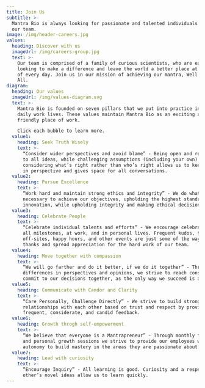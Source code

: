 ```yaml
---
title: Join Us
subtitle: >-
  Mantra Bio is always looking for passionate and talented individuals to join
  our team.
image: /img/header-careers.jpg
values:
  heading: Discover with us
  imageUrl: /img/careers-group.jpg
  text: >-
    Our team is comprised of a family of curious scientists, who are each
    looking to make a difference and leave the world a better place at the end
    of every day. Join us in our mission of achieving our mantra, Well Being for
    All.
diagram:
  heading: Our values
  imageUrl: /img/values-diagram.svg
  text: >-
    Mantra Bio is founded on seven pillars that we put into practice in our
    daily work lives. These values maintain Mantra Bio as an exciting and
    friendly place of work. 

    Click each bubble to learn more. 
  value1:
    heading: Seek Truth Wisely
    text: >-
      “Consider wider perspectives and avoid blame” - Being open and receptive
      to all ideas, while challenging assumptions (including your own) and
      considering what’s right rather than who’s right allows us to keep things
      in perspective and gives space for all conversations. 
  value2:
    heading: Pursue Excellence
    text: >-
      “Work hard and maintain strong ethics and integrity” - We do what is
      necessary to achieve our objectives, upholding the highest standards of
      innovation, while upholding integrity and making ethical decisions.
  value3:
    heading: Celebrate People
    text: >-
      “Celebrate individual talents and efforts” - We encourage celebration of
      all milestones, at work, and in personal lives. Frequent kudos, team
      off-sites, happy hours, and other events are just some of the ways we say
      thanks and spread appreciation for the hard work of our team.
  value4:
    heading: Move together with compassion
    text: >-
      “We will go farther and do it better, if we do it together” - Through
      differences in perspectives and opinions, we strive to reach consensus and
      commit to our decisions together, as the only way we succeed is as a team.
  value5:
    heading: Communicate with Candor and Clarity
    text: >-
      “Care Personally, Challenge Directly” - We strive to build strong
      relationships with each other based on trust and respect by providing
      frequent, considerate, and candid feedback.
  value6:
    heading: Growth throgh self-empowerment
    text: >-
      “We believe that everyone is a Mantrapreneur” - Through monthly feedback
      and personal growth sessions we strive to provide our employees with the
      autonomy to build mastery in the areas they are passionate about.
  value7:
    heading: Lead with curiosity
    text: >-
      “Encourage Inquiry” - All learning is good. Curiosity and a respect for
      other’s novel ideas allow us to learn quickly.
---
```


